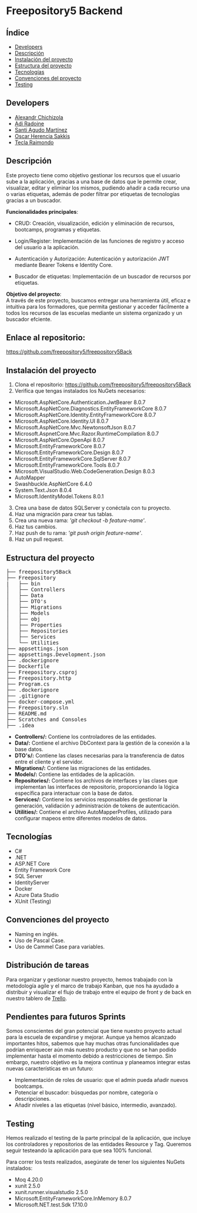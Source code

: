 # Freepository5 Backend

## Índice 
- [Developers](#Developers)
- [Descripción](#Descripción)
- [Instalación del proyecto](#Instalación-del-proyecto)
- [Estructura del proyecto](#Estructura-del-proyecto)
- [Tecnologías](#Tecnologías)
- [Convenciones del proyecto](#Convenciones-del-proyecto)
- [Testing](#Testing)

## Developers
- [Alexandr Chichizola](https://github.com/chichilahore)
- [Adi Radoine](https://github.com/AdiyieR26)
- [Santi Agudo Martínez](https://github.com/Santiiii12)
- [Oscar Herencia Sakkis](https://github.com/oscarh9)
- [Tecla Raimondo](https://github.com/teclir)


## Descripción
Este proyecto tiene como objetivo gestionar los recursos que el usuario sube a la aplicación, gracias a una base de datos que le permite crear, visualizar, editar y eliminar los mismos, pudiendo
añadir a cada recurso una o varias etiquetas, además de poder filtrar por etiquetas de tecnologías gracias a un buscador.

<b>Funcionalidades principales</b>:

- CRUD: Creación, visualización, edición y eliminación de recursos, bootcamps, programas y etiquetas.

- Login/Register: Implementación de las funciones de registro y acceso del usuario a la aplicación.
- Autenticación y Autorización: Autenticación y autorización JWT mediante Bearer Tokens e Identity Core.
- Buscador de etiquetas: Implementación de un buscador de recursos por etiquetas. 

<b>Objetivo del proyecto</b>:
<br>
A través de este proyecto, buscamos entregar una herramienta útil, eficaz e intuitiva para los formadores, que permita gestionar y acceder fácilmente a todos los recursos de las escuelas mediante un sistema organizado y un buscador efciente.

## Enlace al repositorio:
https://github.com/freepository5/freepository5Back


## Instalación del proyecto
1. Clona el repositorio: https://github.com/freepository5/freepository5Back
2. Verifica que tengas instalados los NuGets necesarios: 
- Microsoft.AspNetCore.Authentication.JwtBearer 8.0.7
- Microsoft.AspNetCore.Diagnostics.EntityFrameworkCore 8.0.7
- Microsoft.AspNetCore.Identity.EntityFrameworkCore 8.0.7
- Microsoft.AspNetCore.Identity.UI 8.0.7
- Microsoft.AspNetCore.Mvc.NewtonsoftJson 8.0.7
- Microsoft.AspnetCore.Mvc.Razor.RuntimeCompilation 8.0.7
- Microsoft.AspNetCore.OpenApi 8.0.7
- Microsoft.EntityFrameworkCore 8.0.7
- Microsoft.EntityFrameworkCore.Design 8.0.7
- Microsoft.EntityFrameworkCore.SqlServer 8.0.7
- Microsoft.EntityFrameworkCore.Tools 8.0.7
- Microsoft.VisualStudio.Web.CodeGeneration.Design 8.0.3
- AutoMapper
- Swashbuckle.AspNetCore 6.4.0
- System.Text.Json 8.0.4
- Microsoft.IdentityModel.Tokens 8.0.1
3. Crea una base de datos SQLServer y conéctala con tu proyecto.
4. Haz una migración para crear tus tablas.
5. Crea una nueva rama: _'git checkout -b feature-name'_.
6. Haz tus cambios.
7. Haz push de tu rama: _'git push origin feature-name'_.
8. Haz un pull request.


## Estructura del proyecto
<pre>
├── freepository5Back
├── Freepository
|   ├── bin
│   ├── Controllers
│   ├── Data
│   ├── DTO's
│   ├── Migrations
│   ├── Models
│   ├── obj
│   ├── Properties
│   ├── Repositories
│   ├── Services
│   └── Utilities
├── appsettings.json
├── appsettings.Development.json
├── .dockerignore
├── Dockerfile
├── Freepository.csproj
├── Freepository.http
├── Program.cs
├── .dockerignore
├── .gitignore
├── docker-compose.yml
├── Freepository.sln
├── README.md
├── Scratches and Consoles
├── .idea
</pre>


- **Controllers/:** Contiene los controladores de las entidades.
- **Data/:** Contiene el archivo DbContext para la gestión de la conexión a la base datos.
- **DTO's/:** Contiene las clases necesarias para la transferencia de datos entre el cliente y el servidor.
- **Migrations/:** Contiene las migraciones de las entidades.
- **Models/:** Contiene las entidades de la aplicación.
- **Repositories/:** Contiene los archivos de interfaces y las clases que implementan las interfaces de repositorio, proporcionando la lógica específica para interactuar con la base de datos.
- **Services/:** Contiene los servicios responsables de gestionar la generación, validación y administración de tokens de autenticación.
- **Utilities/:** Contiene el archivo AutoMapperProfiles, utilizado para configurar mapeos entre diferentes modelos de datos.

## Tecnologías
- C#
- .NET
- ASP.NET Core
- Entity Framework Core
- SQL Server
- IdentityServer
- Docker
- Azure Data Studio
- XUnit (Testing)

## Convenciones del proyecto
- Naming en inglés.
- Uso de Pascal Case.
- Uso de Cammel Case para variables.


## Distribución de tareas
Para organizar y gestionar nuestro proyecto, hemos trabajado con la metodología agile y el marco de trabajo Kanban, que nos ha ayudado a distribuir y visualizar el flujo de trabajo entre el equipo de front y de back en nuestro tablero de [Trello](https://trello.com/b/JSj5vGyi/freepository5).

## Pendientes para futuros Sprints
Somos conscientes del gran potencial que tiene nuestro proyecto actual para la escuela de expandirse y mejorar. 
Aunque ya hemos alcanzado importantes hitos, sabemos que hay muchas otras funcionalidades que podrían enriquecer aún más nuestro producto y que no se han 
podido implementar hasta el momento debido a restricciones de tiempo. Sin embargo, nuestro objetivo es la mejora continua y planeamos integrar estas nuevas
características en un futuro: 

- Implementación de roles de usuario: que el admin pueda añadir nuevos bootcamps.
- Potenciar el buscador: búsquedas por nombre, categoría o descripciones.
- Añadir niveles a las etiquetas (nivel básico, intermedio, avanzado).

## Testing
Hemos realizado el testing de la parte principal de la aplicación, que incluye los controladores y repositorios de las entidades Resource y Tag. 
Queremos seguir testeando la aplicación para que sea 100% funcional.

Para correr los tests realizados, asegúrate de tener los siguientes NuGets instalados: 
 - Moq 4.20.0
 - xunit 2.5.0
 - xunit.runner.visualstudio 2.5.0
 - Microsoft.EntityFrameworkCore.InMemory 8.0.7
 - Microsoft.NET.test.Sdk 17.10.0






